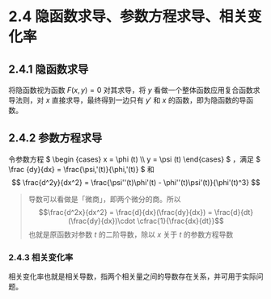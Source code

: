 # 2.4 隐函数求导、参数方程求导、相关变化率

## 2.4.1 隐函数求导

将隐函数视为函数 $F(x,y) = 0$ 对其求导，将 $y$ 看做一个整体函数应用复合函数求导法则，对 $x$ 直接求导，最终得到一边只有 $y'$ 和 $x$ 的函数，即为隐函数的导函数。

## 2.4.2 参数方程求导

令参数方程
$
\begin {cases}
x = \phi (t) \\\\
y = \psi (t)
\end{cases}
$
，满足
$
\frac {dy}{dx} = \frac{\psi\,'(t)}{\phi\,'(t)}
$
和
$$
\frac{d^2y}{dx^2} = \frac{\psi''(t)\phi'(t) - \phi''(t)\psi'(t)}{\phi'(t)^3}
$$

> 导数可以看做是「微商」，即两个微分的商。所以
> $$\frac{d^2x}{dx^2} = \frac{d}{dx}(\frac{dy}{dx}) = \frac{d}{dt}(\frac{dy}{dx})\cdot \cfrac{1}{\frac{dx}{dt}}$$
> 也就是原函数对参数 $t$ 的二阶导数，除以 $x$ 关于 $t$ 的参数方程导数

### 2.4.3 相关变化率

相关变化率也就是相关导数，指两个相关量之间的导数存在关系，并可用于实际问题。
